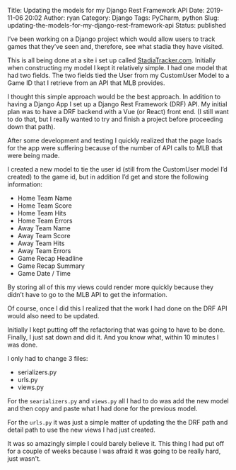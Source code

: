 Title: Updating the models for my Django Rest Framework API
Date: 2019-11-06 20:02
Author: ryan
Category: Django
Tags: PyCharm, python
Slug: updating-the-models-for-my-django-rest-framework-api
Status: published

I’ve been working on a Django project which would allow users to track games that they’ve seen and, therefore, see what stadia they have visited.

This is all being done at a site i set up called [StadiaTracker.com](https://www.stadiatracker.com). Initially when constructing my model I kept it relatively simple. I had one model that had two fields. The two fields tied the User from my CustomUser Model to a Game ID that I retrieve from an API that MLB provides.

I thought this simple approach would be the best approach. In addition to having a Django App I set up a Django Rest Framework (DRF) API. My initial plan was to have a DRF backend with a Vue (or React) front end. (I still want to do that, but I really wanted to try and finish a project before proceeding down that path).

After some development and testing I quickly realized that the page loads for the app were suffering because of the number of API calls to MLB that were being made.

I created a new model to tie the user id (still from the CustomUser model I’d created) to the game id, but in addition I’d get and store the following information:

-   Home Team Name
-   Home Team Score
-   Home Team Hits
-   Home Team Errors
-   Away Team Name
-   Away Team Score
-   Away Team Hits
-   Away Team Errors
-   Game Recap Headline
-   Game Recap Summary
-   Game Date / Time

By storing all of this my views could render more quickly because they didn’t have to go to the MLB API to get the information.

Of course, once I did this I realized that the work I had done on the DRF API would also need to be updated.

Initially I kept putting off the refactoring that was going to have to be done. Finally, I just sat down and did it. And you know what, within 10 minutes I was done.

I only had to change 3 files:

-   serializers.py
-   urls.py
-   views.py

For the `searializers.py` and `views.py` all I had to do was add the new model and then copy and paste what I had done for the previous model.

For the `urls.py` it was just a simple matter of updating the the DRF path and detail path to use the new views I had just created.

It was so amazingly simple I could barely believe it. This thing I had put off for a couple of weeks because I was afraid it was going to be really hard, just wasn't.
